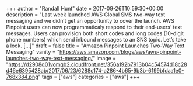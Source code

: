 +++
author = "Randall Hunt"
date = 2017-09-26T10:59:30+00:00
description = "Last week launched AWS Global SMS two-way text messaging and we didn’t get an opportunity to cover the launch. AWS Pinpoint users can now programmaticaly respond to their end-users’ text messages. Users can provision both short codes and long codes (10-digit phone numbers) which send inbound messages to an SNS topic. Let’s take a look. […]"
draft = false
title = "Amazon Pinpoint Launches Two-Way Text Messaging"
vanity = "https://aws.amazon.com/blogs/aws/aws-pinpoint-launches-two-way-text-messaging/"
image = "https://d2908q01vomqb2.cloudfront.net/356a192b7913b04c54574d18c28d46e6395428ab/2017/06/23/6288c174-a286-4b65-9b3b-6199bfdaa1e0-768x384.png"
tags = ["aws"]
categories = ["aws"]
+++
